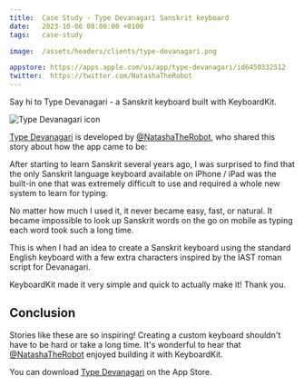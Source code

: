 ```yaml
---
title:  Case Study - Type Devanagari Sanskrit keyboard
date:   2023-10-06 08:00:00 +0100
tags:   case-study

image:  /assets/headers/clients/type-devanagari.png

appstore: https://apps.apple.com/us/app/type-devanagari/id6450332512
twitter:  https://twitter.com/NatashaTheRobot
---
```


Say hi to Type Devanagari - a Sanskrit keyboard built with KeyboardKit.

![Type Devanagari icon]({{page.image}})

[Type Devanagari]({{page.appstore}}) is developed by [@NatashaTheRobot]({{page.twitter}}), who shared this story about how the app came to be:


After starting to learn Sanskrit several years ago, I was surprised to find that the only Sanskrit language keyboard available on iPhone / iPad was the built-in one that was extremely difficult to use and required a whole new system to learn for typing. 

No matter how much I used it, it never became easy, fast, or natural. It became impossible to look up Sanskrit words on the go on mobile as typing each word took such a long time. 

This is when I had an idea to create a Sanskrit keyboard using the standard English keyboard with a few extra characters inspired by the IAST roman script for Devanagari. 

KeyboardKit made it very simple and quick to actually make it! Thank you. 


## Conclusion

Stories like these are so inspiring! Creating a custom keyboard shouldn't have to be hard or take a long time. It's wonderful to hear that [@NatashaTheRobot]({{page.twitter}}) enjoyed building it with KeyboardKit.

You can download [Type Devanagari]({{page.appstore}}) on the App Store.